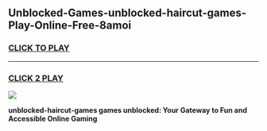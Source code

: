 
## Unblocked-Games-unblocked-haircut-games-Play-Online-Free-8amoi
<h3>
<a href="https://premium76.site?title=unblocked-haircut-games&ref=26A">CLICK TO PLAY</a></h3>
<hr>

<h3>
<a href="https://premium76.site?title=unblocked-haircut-games&ref=26A">CLICK 2 PLAY</a>
  
</h3>

<a href="https://premium76.site?title=unblocked-haircut-games&ref=26A"><img src="https://clearcache.store/games.png"></a>


**unblocked-haircut-games games unblocked: Your Gateway to Fun and Accessible Online Gaming**
